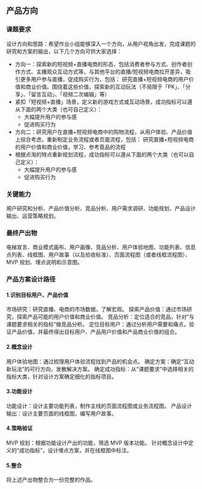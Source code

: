 ## 产品方向
### 课题要求
设计方向和思路：希望作业小组能够深入一个方向，从用户视角出发，完成课题的研究和方案的输出，以下几个方向可供大家选择：
- 方向一：探索新的短视频+直播电商的形态，包括消费者参与方式、创作者创作方式、主播观众互动方式等，与其他平台的直播/短视频电商拉开差异，吸引更多用户参与直播，促成购买行为，包括：
研究直播+短视频电商的用户价值和商业价值。围绕着这些价值，探索新的互动玩法（不局限于「PK」、「分享」、「留言互动」、「视频二次编辑」等）
- 紧扣「短视频+直播」场景，定义新的游戏方式或互动场景，成功指标可以遵从下面的两个大类（也可自己定义）：
  - 大幅提升用户的参与感
  - 促进购买行为
-  方向二：研究用户在直播+短视频电商中的购物流程，从用户体验、产品价值上综合考虑，重新制定业务流程或者页面流程，包括：
研究直播+短视频电商的用户价值和商业价值，学习、参考竟品的流程
- 根据点淘的特点重新规划流程，成功指标可以遵从下面的两个大类（也可以自己定义）：
  - 大幅提升用户的参与感
  - 促进购买行为

### 关键能力
用户研究和分析、产品价值分析、竞品分析、用户需求调研、功能规划、产品设计输出、运营策略规划。
    
### 最终产出物
电梯宣言、商业模式画布、用户画像、竞品分析、用户体验地图、功能列表、信息点列表、线框图、用户故事（以及验收标准）、页面流程图（或者线框流程图）、MVP 规划、埋点说明和示意图。

### 产品方案设计路径

#### 1.识别目标用户、产品价值
市场研究：研究直播、电商的市场数据，了解宏观。
探索产品价值：通过市场研究，探索产品可能的用户价值和商业价值。
竞品分析：定位适合的竞品，针对“与课题要求相关的指标”做竞品分析。
定位目标用户：通过分析用户需要和痛点，验证产品价值，并最终得出目标用户、产品用户价值和产品商业价值的组合。

#### 2.概念设计
用户体验地图：通过梳理用户体验流程找到产品的机会点。
确定方案：确定“互动新玩法”的可行方向，发散解决方案。
确定成功指标：从“课题要求”中选择相关的指标大类，针对设计方案确定细化的指标项目。

#### 3.功能设计
功能设计：设计主要功能列表，制作主线的页面流程图或业务流程图。
产品设计输出：设计主要页面的线框图，编写用户故事。

#### 4.策略验证
MVP 规划：根据功能设计产出的功能，筛选 MVP 版本功能。
针对概念设计中定义的“成功指标”，设计埋点方案，并在线框图中标注。 

#### 5.整合 
将上述产出物整合为一份完整的作品。
